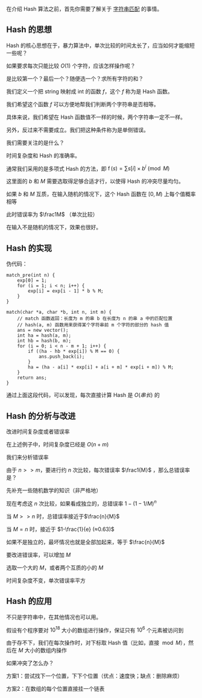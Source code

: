 在介绍 Hash 算法之前，首先你需要了解关于 [字符串匹配](/string/match) 的事情。

## Hash 的思想

Hash 的核心思想在于，暴力算法中，单次比较的时间太长了，应当如何才能缩短一些呢？

如果要求每次只能比较 $O(1)$ 个字符，应该怎样操作呢？

是比较第一个？最后一个？随便选一个？求所有字符的和？

我们定义一个把 string 映射成 int 的函数 $f$，这个 $f$ 称为是 Hash 函数。

我们希望这个函数 $f$ 可以方便地帮我们判断两个字符串是否相等。

具体来说，我们希望在 Hash 函数值不一样的时候，两个字符串一定不一样。

另外，反过来不需要成立。我们把这种条件称为是单侧错误。

我们需要关注的是什么？

时间复杂度和 Hash 的准确率。

通常我们采用的是多项式 Hash 的方法，即 $\operatorname{f}(s) = \sum s[i] \times b^i \pmod M$

这里面的 $b$ 和 $M$ 需要选取得足够合适才行，以使得 Hash 的冲突尽量均匀。

如果 $b$ 和 $M$ 互质，在输入随机的情况下，这个 Hash 函数在 $[0,M)$ 上每个值概率相等

此时错误率为 $\frac1M$ （单次比较）

在输入不是随机的情况下，效果也很好。

## Hash 的实现

伪代码：

    match_pre(int n) {
        exp[0] = 1;
        for (i = 1; i < n; i++) {
            exp[i] = exp[i - 1] * b % M;
        }
    }

    match(char *a, char *b, int n, int m) {
        // match 函数返回：长度为 m 的串 b 在长度为 n 的串 a 中的匹配位置
        // hash(a, m) 函数用来获得某个字符串前 m 个字符的部分的 hash 值
        ans = new vector();
        int ha = hash(a, m);
        int hb = hash(b, m);
        for (i = 0; i < n - m + 1; i++) {
            if ((ha - hb * exp[i]) % M == 0) {
                ans.push_back(i);
            }
            ha = (ha - a[i] * exp[i] + a[i + m] * exp[i + m]) % M;
        }
        return ans;
    }

通过上面这段代码，可以发现，每次直接计算 Hash 是 $O(串长)$ 的

## Hash 的分析与改进

改进时间复杂度或者错误率

在上述例子中，时间复杂度已经是 $O(n+m)$

我们来分析错误率

由于 $n >> m$，要进行约 $n$ 次比较，每次错误率 $\frac1{M}$ ，那么总错误率是？

先补充一些随机数学的知识（非严格地）

现在考虑这 $n$ 次比较，如果看成独立的，总错误率 $1-(1-1/M)^n$

当 $M >> n$ 时，总错误率接近于$\frac{n}{M}$

当 $M = n$ 时，接近于 $1-\frac{1}{e} (≈0.63)$

如果不是独立的，最坏情况也就是全部加起来，等于 $\frac{n}{M}$

要改进错误率，可以增加 $M$

选取一个大的 $M$，或者两个互质的小的 $M$

时间复杂度不变，单次错误率平方

## Hash 的应用

不只是字符串中，在其他情况也可以用。

假设有个程序要对 $10^{18}$ 大小的数组进行操作，保证只有 $10^6$ 个元素被访问到

由于存不下，我们在每次操作时，对下标取 Hash 值（比如，直接 $\bmod M$），然后在 $M$ 大小的数组内操作

如果冲突了怎么办？

方案1：尝试找下一个位置，下下个位置（优点：速度快；缺点：删除麻烦）

方案2：在数组的每个位置直接挂一个链表
